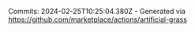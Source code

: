 Commits: 2024-02-25T10:25:04.380Z - Generated via https://github.com/marketplace/actions/artificial-grass
<br>
